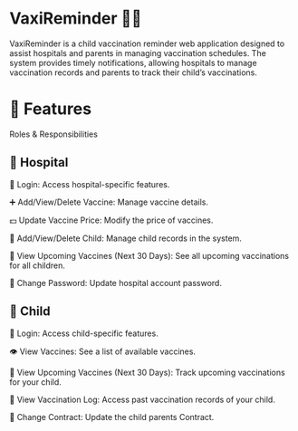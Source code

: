 # VaxiReminder 💉👶
VaxiReminder is a child vaccination reminder web application designed to assist hospitals and parents in managing vaccination schedules. The system provides timely notifications, allowing hospitals to manage vaccination records and parents to track their child’s vaccinations.

# 🎯 Features
Roles & Responsibilities

## 🏥 Hospital

🔐 Login: Access hospital-specific features.

➕ Add/View/Delete Vaccine: Manage vaccine details.

💵 Update Vaccine Price: Modify the price of vaccines.

👶 Add/View/Delete Child: Manage child records in the system.

📅 View Upcoming Vaccines (Next 30 Days): See all upcoming vaccinations for all children.

🔑 Change Password: Update hospital account password.

## 👶 Child

🔐 Login: Access child-specific features.

👁️ View Vaccines: See a list of available vaccines.

📅 View Upcoming Vaccines (Next 30 Days): Track upcoming vaccinations for your child.

📜 View Vaccination Log: Access past vaccination records of your child.

🔑 Change Contract: Update the child parents Contract.
